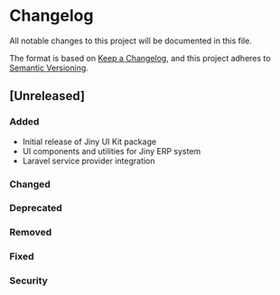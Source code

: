 # Changelog

All notable changes to this project will be documented in this file.

The format is based on [Keep a Changelog](https://keepachangelog.com/en/1.0.0/),
and this project adheres to [Semantic Versioning](https://semver.org/spec/v2.0.0.html).

## [Unreleased]

### Added
- Initial release of Jiny UI Kit package
- UI components and utilities for Jiny ERP system
- Laravel service provider integration

### Changed

### Deprecated

### Removed

### Fixed

### Security 
